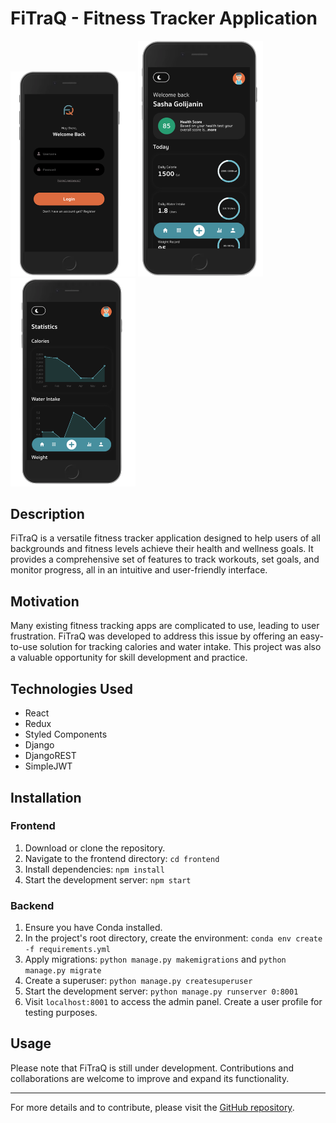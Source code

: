 # FiTraQ - Fitness Tracker Application

<img src="./Assets/screenshot1.png" alt="Screenshot 1" width="200">
<img src="./Assets/screenshot2.png" alt="Screenshot 2" width="200">
<img src="./Assets/screenshot3.png" alt="Screenshot 3" width="200">

## Description

FiTraQ is a versatile fitness tracker application designed to help users of all backgrounds and fitness levels achieve their health and wellness goals. It provides a comprehensive set of features to track workouts, set goals, and monitor progress, all in an intuitive and user-friendly interface.

## Motivation

Many existing fitness tracking apps are complicated to use, leading to user frustration. FiTraQ was developed to address this issue by offering an easy-to-use solution for tracking calories and water intake. This project was also a valuable opportunity for skill development and practice.

## Technologies Used

- React
- Redux
- Styled Components
- Django
- DjangoREST
- SimpleJWT

## Installation

### Frontend

1. Download or clone the repository.
2. Navigate to the frontend directory: `cd frontend`
3. Install dependencies: `npm install`
4. Start the development server: `npm start`

### Backend

1. Ensure you have Conda installed.
2. In the project's root directory, create the environment: `conda env create -f requirements.yml`
3. Apply migrations: `python manage.py makemigrations` and `python manage.py migrate`
4. Create a superuser: `python manage.py createsuperuser`
5. Start the development server: `python manage.py runserver 0:8001`
6. Visit `localhost:8001` to access the admin panel. Create a user profile for testing purposes.

## Usage

Please note that FiTraQ is still under development. Contributions and collaborations are welcome to improve and expand its functionality.

---

For more details and to contribute, please visit the [GitHub repository](https://github.com/5aleG/fitraq).
